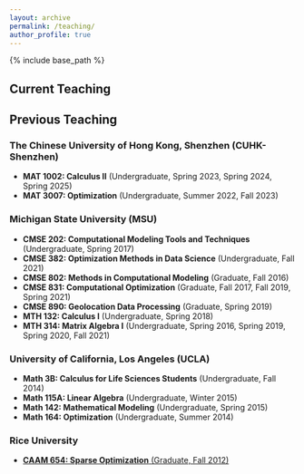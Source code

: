 ```yaml
---
layout: archive
permalink: /teaching/
author_profile: true
---
```


{% include base_path %}

## Current Teaching
<!--* Spring 2026: MAT 1002 Calculus II-->

## Previous Teaching


### The Chinese University of Hong Kong, Shenzhen (CUHK-Shenzhen)
  * **MAT 1002: Calculus II** (Undergraduate, Spring 2023, Spring 2024, Spring 2025) 
  * **MAT 3007: Optimization** (Undergraduate, Summer 2022, Fall 2023)

### Michigan State University (MSU)
  * **CMSE 202: Computational Modeling Tools and Techniques** (Undergraduate, Spring 2017)
  * **CMSE 382: Optimization Methods in Data Science** (Undergraduate, Fall 2021)
  * **CMSE 802: Methods in Computational Modeling** (Graduate, Fall 2016)
  * **CMSE 831: Computational Optimization** (Graduate, Fall 2017, Fall 2019, Spring 2021)
  * **CMSE 890: Geolocation Data Processing** (Graduate, Spring 2019)
  * **MTH 132: Calculus I** (Undergraduate, Spring 2018)
  * **MTH 314: Matrix Algebra I** (Undergraduate, Spring 2016, Spring 2019, Spring 2020, Fall 2021)

### University of California, Los Angeles (UCLA)
  * **Math 3B: Calculus for Life Sciences Students** (Undergraduate, Fall 2014)
  * **Math 115A: Linear Algebra** (Undergraduate, Winter 2015)
  * **Math 142: Mathematical Modeling** (Undergraduate, Spring 2015)
  * **Math 164: Optimization** (Undergraduate, Summer 2014)

### Rice University
  * [**CAAM 654: Sparse Optimization** (Graduate, Fall 2012)](http://www.caam.rice.edu/~optimization/sparse/index.html)
